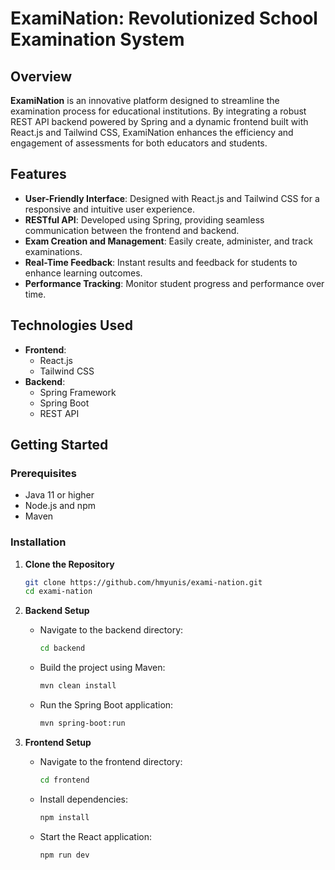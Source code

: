 # ExamiNation: Revolutionized School Examination System

## Overview
**ExamiNation** is an innovative platform designed to streamline the examination process for educational institutions. By integrating a robust REST API backend powered by Spring and a dynamic frontend built with React.js and Tailwind CSS, ExamiNation enhances the efficiency and engagement of assessments for both educators and students.

## Features
- **User-Friendly Interface**: Designed with React.js and Tailwind CSS for a responsive and intuitive user experience.
- **RESTful API**: Developed using Spring, providing seamless communication between the frontend and backend.
- **Exam Creation and Management**: Easily create, administer, and track examinations.
- **Real-Time Feedback**: Instant results and feedback for students to enhance learning outcomes.
- **Performance Tracking**: Monitor student progress and performance over time.

## Technologies Used
- **Frontend**: 
  - React.js
  - Tailwind CSS
- **Backend**: 
  - Spring Framework
  - Spring Boot
  - REST API

## Getting Started

### Prerequisites
- Java 11 or higher
- Node.js and npm
- Maven

### Installation

1. **Clone the Repository**
   ```bash
   git clone https://github.com/hmyunis/exami-nation.git
   cd exami-nation
   ```

2. **Backend Setup**
   - Navigate to the backend directory:
     ```bash
     cd backend
     ```
   - Build the project using Maven:
     ```bash
     mvn clean install
     ```
   - Run the Spring Boot application:
     ```bash
     mvn spring-boot:run
     ```

3. **Frontend Setup**
   - Navigate to the frontend directory:
     ```bash
     cd frontend
     ```
   - Install dependencies:
     ```bash
     npm install
     ```
   - Start the React application:
     ```bash
     npm run dev
     ```

